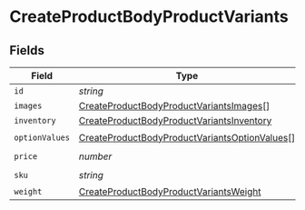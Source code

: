 # CreateProductBodyProductVariants


## Fields

| Field                                                                                                                 | Type                                                                                                                  | Required                                                                                                              | Description                                                                                                           |
| --------------------------------------------------------------------------------------------------------------------- | --------------------------------------------------------------------------------------------------------------------- | --------------------------------------------------------------------------------------------------------------------- | --------------------------------------------------------------------------------------------------------------------- |
| `id`                                                                                                                  | *string*                                                                                                              | :heavy_minus_sign:                                                                                                    | N/A                                                                                                                   |
| `images`                                                                                                              | [CreateProductBodyProductVariantsImages](../../models/shared/createproductbodyproductvariantsimages.md)[]             | :heavy_minus_sign:                                                                                                    | N/A                                                                                                                   |
| `inventory`                                                                                                           | [CreateProductBodyProductVariantsInventory](../../models/shared/createproductbodyproductvariantsinventory.md)         | :heavy_minus_sign:                                                                                                    | N/A                                                                                                                   |
| `optionValues`                                                                                                        | [CreateProductBodyProductVariantsOptionValues](../../models/shared/createproductbodyproductvariantsoptionvalues.md)[] | :heavy_check_mark:                                                                                                    | N/A                                                                                                                   |
| `price`                                                                                                               | *number*                                                                                                              | :heavy_check_mark:                                                                                                    | N/A                                                                                                                   |
| `sku`                                                                                                                 | *string*                                                                                                              | :heavy_check_mark:                                                                                                    | N/A                                                                                                                   |
| `weight`                                                                                                              | [CreateProductBodyProductVariantsWeight](../../models/shared/createproductbodyproductvariantsweight.md)               | :heavy_minus_sign:                                                                                                    | N/A                                                                                                                   |